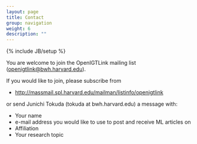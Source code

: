 ```yaml
---
layout: page
title: Contact
group: navigation
weight: 6
description: ""
---
```

{% include JB/setup %}


You are welcome to join the OpenIGTLink mailing list (openigtlink@bwh.harvard.edu).

If you would like to join, please subscribe from

* <http://massmail.spl.harvard.edu/mailman/listinfo/openigtlink>

or send Junichi Tokuda (tokuda at bwh.harvard.edu) a message with:

* Your name
* e-mail address you would like to use to post and receive ML articles on
* Affiliation
* Your research topic

